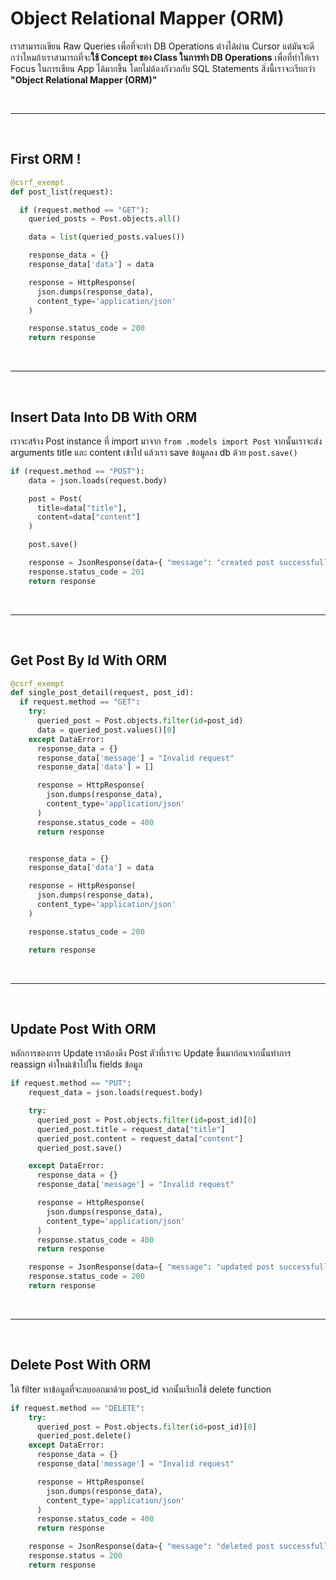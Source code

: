 # Object Relational Mapper (ORM)

เราสามารถเขียน Raw Queries เพื่อที่จะทำ DB Operations ต่างได้ผ่าน Cursor แต่มันจะดีกว่าไหมถ้าเราสามารถที่จะ**ใช้ Concept ของ Class ในการทำ DB Operations** เพื่อที่ทำให้เรา Focus ในการเขียน App ได้มากขึ้น โดยไม่ต้องกังวลกับ SQL Statements สิ่งนี้เราจะเรียกว่า **"Object Relational Mapper (ORM)"**

<br><hr><br>

## First ORM !

```python
@csrf_exempt
def post_list(request):

  if (request.method == "GET"):
    queried_posts = Post.objects.all()

    data = list(queried_posts.values())

    response_data = {}
    response_data['data'] = data

    response = HttpResponse(
      json.dumps(response_data),
      content_type='application/json'
    )

    response.status_code = 200
    return response
```

<br><hr><br>

## Insert Data Into DB With ORM

เราจะสร้าง Post instance ที่ import มาจาก `from .models import Post` จากนั้นเราจะส่ง arguments title และ content เข้าไป แล้วเรา save ข้อมูลลง db ด้วย `post.save()`

```python
if (request.method == "POST"):
    data = json.loads(request.body)

    post = Post(
      title=data["title"],
      content=data["content"]
    )

    post.save()

    response = JsonResponse(data={ "message": "created post successfully." })
    response.status_code = 201
    return response
```

<br><hr><br>

## Get Post By Id With ORM

```python
@csrf_exempt
def single_post_detail(request, post_id):
  if request.method == "GET":
    try:
      queried_post = Post.objects.filter(id=post_id)
      data = queried_post.values()[0]
    except DataError:
      response_data = {}
      response_data['message'] = "Invalid request"
      response_data['data'] = []

      response = HttpResponse(
        json.dumps(response_data),
        content_type='application/json'
      )
      response.status_code = 400
      return response


    response_data = {}
    response_data['data'] = data

    response = HttpResponse(
      json.dumps(response_data),
      content_type='application/json'
    )

    response.status_code = 200

    return response
```

<br><hr><br>

## Update Post With ORM

หลักการของการ Update เราต้องดึง Post ตัวที่เราจะ Update ขึ้นมาก่อนจากนั้นทำการ reassign ค่าใหม่เข้าไปใน fields ข้อมูล

```python
if request.method == "PUT":
    request_data = json.loads(request.body)

    try:
      queried_post = Post.objects.filter(id=post_id)[0]
      queried_post.title = request_data["title"]
      queried_post.content = request_data["content"]
      queried_post.save()

    except DataError:
      response_data = {}
      response_data['message'] = "Invalid request"

      response = HttpResponse(
        json.dumps(response_data),
        content_type='application/json'
      )
      response.status_code = 400
      return response

    response = JsonResponse(data={ "message": "updated post successfully." })
    response.status_code = 200
    return response
```

<br><hr><br>

## Delete Post With ORM

ให้ filter หาข้อมูลที่จะลบออกมาด้วย post_id จากนั้นเรียกใช้ delete function

```python
if request.method == "DELETE":
    try:
      queried_post = Post.objects.filter(id=post_id)[0]
      queried_post.delete()
    except DataError:
      response_data = {}
      response_data['message'] = "Invalid request"

      response = HttpResponse(
        json.dumps(response_data),
        content_type='application/json'
      )
      response.status_code = 400
      return response

    response = JsonResponse(data={ "message": "deleted post successfully."})
    response.status = 200
    return response
```
